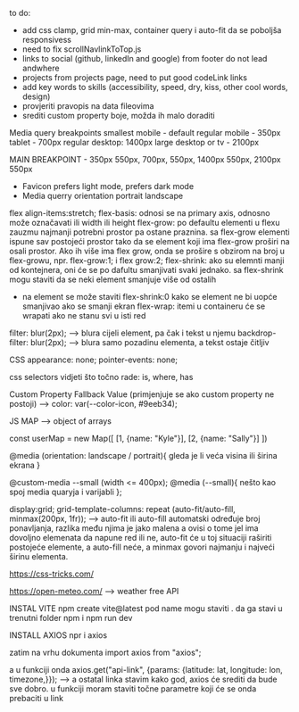 to do:

-   add css clamp, grid min-max, container query i auto-fit da se poboljša responsivess
-   need to fix scrollNavlinkToTop.js
-   links to social (github, linkedIn and google) from footer do not lead andwhere
-   projects from projects page, need to put good codeLink links
-   add key words to skills (accessibility, speed, dry, kiss, other cool words, design)
-   provjeriti pravopis na data fileovima
-   srediti custom property boje, možda ih malo doraditi

Media query breakpoints
smallest mobile - default
regular mobile - 350px
tablet - 700px
regular desktop: 1400px
large desktop or tv - 2100px

MAIN BREAKPOINT - 350px 550px, 700px, 550px, 1400px 550px, 2100px 550px

-   Favicon prefers light mode, prefers dark mode
-   Media querry orientation portrait landscape

flex
align-items:stretch;
flex-basis: odnosi se na primary axis, odnosno može označavati ili width ili height
flex-grow: po defaultu elementi u flexu zauzmu najmanji potrebni prostor pa ostane praznina. sa flex-grow elementi ispune sav postojeći prostor tako da se element koji ima flex-grow proširi na osali prostor. Ako ih više ima flex grow, onda se prošire s obzirom na broj u flex-growu, npr. flex-grow:1; i flex grow:2;
flex-shrink: ako su elemnti manji od kontejnera, oni će se po dafultu smanjivati svaki jednako. sa flex-shrink mogu staviti da se neki element smanjuje više od ostalih

-   na element se može staviti flex-shrink:0 kako se element ne bi uopće smanjivao ako se smanji ekran
    flex-wrap: itemi u containeru će se wrapati ako ne stanu svi u isti red

filter: blur(2px); --> blura cijeli element, pa čak i tekst u njemu
backdrop-filter: blur(2px); --> blura samo pozadinu elementa, a tekst ostaje čitljiv

CSS
appearance: none;
pointer-events: none;

css selectors vidjeti što točno rade: is, where, has

Custom Property Fallback Value (primjenjuje se ako custom property ne postoji) --> color: var(--color-icon, #9eeb34);

JS MAP --> object of arrays

const userMap = new Map([
[1, {name: "Kyle"}],
[2, {name: "Sally"}]
])

@media (orientation: landscape / portrait){ gleda je li veća visina ili širina ekrana }

@custom-media --small (width <= 400px);
@media (--small){ nešto kao spoj media quaryja i varijabli };

display:grid;
grid-template-columns: repeat (auto-fit/auto-fill, minmax(200px, 1fr)); --> auto-fit ili auto-fill automatski određuje broj ponavljanja, razlika među njima je jako malena a ovisi o tome jel ima dovoljno elemenata da napune red ili ne, auto-fit će u toj situaciji raširiti postojeće elemente, a auto-fill neće, a minmax govori najmanju i najveći širinu elementa.

https://css-tricks.com/

https://open-meteo.com/ --> weather free API

INSTAL VITE
npm create vite@latest
pod name mogu staviti . da ga stavi u trenutni folder
npm i
npm run dev

INSTALL AXIOS
npr i axios

zatim na vrhu dokumenta
import axios from "axios";

a u funkciji onda
axios.get("api-link", {params: {latitude: lat, longitude: lon, timezone,}}); --> a ostatal linka stavim kako god, axios će srediti da bude sve dobro. u funkciji moram staviti točne parametre koji će se onda prebaciti u link

<div className={`nekaKlasa ${nekiIf ? "true" : "false"}`}></div>
